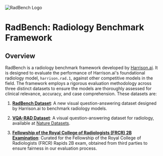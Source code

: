 ![RadBench Logo](../radbench/resources/logo_font_azure.png)

# RadBench: Radiology Benchmark Framework

## Overview

RadBench is a radiology benchmark framework developed by [Harrison.ai](https://harrison.ai/). It is designed to evaluate the performance of Harrison.ai's foundational radiology model, `harrison.rad.1`, against other competitive models in the field. The framework employs a rigorous evaluation methodology across three distinct datasets to ensure the models are thoroughly assessed for clinical relevance, accuracy, and case comprehension. These datasets are:

1. [**RadBench Dataset**](/datasets/radbench): A new visual question-answering dataset designed by Harrison.ai to benchmark radiology models.
   
2. [**VQA-RAD Dataset**](/datasets/vqa-rad): A visual question-answering dataset for radiology, available at [Nature Datasets](https://www.nature.com/articles/sdata2018251).
   
3. [**Fellowship of the Royal College of Radiologists (FRCR) 2B Examination**](/datasets/frcr): Curated for the Fellowship of the Royal College of Radiologists (FRCR) Rapids 2B exam, obtained from third parties to ensure fairness in our evaluation process.
